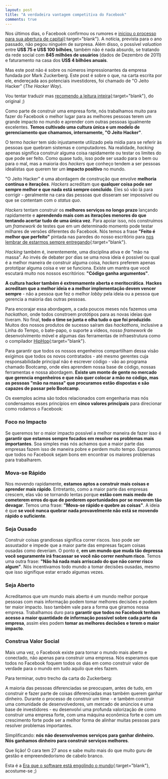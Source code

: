 ```yaml
---
layout: post
title: "A verdadeira vantagem competitiva do Facebook"
comments: true
---
```


Nos últimos dias, o Facebook confirmou os rumores e [iniciou o processo para sua abertura de capital](http://online.wsj.com/article/SB10001424052970204879004577110780078310366.html){:target="blank"}. A notícia, prevista para o ano passado, não pegou ninguém de surpresa. Além disso, o possível _valuation_ entre __US$ 75 e US$ 100 bilhões__, também não é nada absurdo, se tratando da rede social com __845 milhões de usuários__ (dados de Dezembro de 2011) e faturamento na casa dos __US$ 4 bilhões anuais__.

Mas este post não é sobre os números impressionantes da empresa fundada por Mark Zuckerberg. Este post é sobre o que, na carta escrita por ele, endereçada aos potenciais investidores, foi chamado de "O Jeito Hacker" (_The Hacker Way_).

Vou tentar traduzir mas [recomendo a leitura inteira](http://www.wired.com/epicenter/2012/02/zuck-letter/){:target="blank"}, do original ;)

Como parte de construir uma empresa forte, nós trabalhamos muito para fazer do Facebook o melhor lugar para as melhores pessoas terem um grande impacto no mundo e aprender com outras pessoas igualmente excelentes. __Temos cultivado uma cultura única e um modelo de gerenciamento que chamamos, internamente, "O Jeito Hacker"__.

O termo _hacker_ tem sido injustamente utilizado pela mídia para se referir às pessoas que quebram sistemas e computadores. Na realidade, _hacking_ apenas significa construir alguma coisa rapidamente ou testar os limites do que pode ser feito. Como quase tudo, isso pode ser usado para o bem ou para o mal, mas a maioria dos _hackers_ que conheço tendem a ser pessoas idealistas que querem ter um __impacto positivo__ no mundo.

"O Jeito Hacker" é uma abordagem de construção que envolve __melhoria contínua e iterações__. _Hackers_ acreditam que __qualquer coisa pode ser sempre melhor e que nada está sempre concluído__. Eles só vão lá para corrigir - geralmente na cara das pessoas que disseram ser impossível ou que se contentam com o _status quo_.

_Hackers_ tentam construir os __melhores serviços no longo prazo__ lançando rapidamente e __aprendendo mais com as iterações menores do que tentando acertar tudo de uma única vez__. Para apoiar isso, nós construímos um _framework_ de testes que em um determinado momento pode testar milhares de versões diferentes do Facebook. Nós temos a frase __"Feito é melhor que perfeito"__ pintada nas paredes do nosso escritório para [nos lembrar de estarmos sempre entregando](http://www.facebook.com/photo.php?fbid=10100230247154651&set=p.10100230247154651&type=1&theater){:target="blank"}.

_Hacking_ também é, inerentemente, uma disciplina ativa e de "mão na massa". Ao invés de debater por dias se uma nova ideia é possível ou qual é a melhor maneira de construir alguma coisa, _hackers_ preferem apenas prototipar alguma coisa e ver se funciona. Existe um mantra que você escutará muito nos nossos escritórios: __"Código ganha argumentos"__.

__A cultura hacker também é extremamente aberta e meritocrática__. __Hackes acreditam que a melhor ideia e a melhor implementação devem vencer sempre__ - não a pessoa que fez o melhor _lobby_ pela ideia ou a pessoa que gerencia a maioria das outras pessoas.

Para encorajar essa abordagem, a cada poucos meses nós fazemos uma _hackathon_, onde todos constroem protótipos para as novas ideias que tiveram. No final, __todo o time se junta e olha tudo o que foi produzido__. Muitos dos nossos produtos de sucesso saíram das _hackathons_, inclusive a Linha do Tempo, o bate-papo, o suporte a vídeos, nosso _framework_ de desenvolvimento móvel e algumas das ferramentas de infraestrutura como o compilador [HipHop](https://github.com/facebook/hiphop-php#readme){:target="blank"}.

Para garantir que todos os nossos engenheiros compartilham dessa visão exigimos que todos os novos contratados - até mesmo gerentes cuja responsabilidade principal não é escrever código - vão ao programa chamado Bootcamp, onde eles aprendem nossa base de código, nossas ferramentas e nossa abordagem. __Existe um monte de gente no mercado que gerencia engenheiros e que não quer colocar a mão no código, mas as pessoas "mão na massa" que procuramos estão dispostas e são capazes de passar pelo Bootcamp__.

Os exemplos acima são todos relacionados com engenharia mas nós condensamos esses princípios em __cinco valores principais__ para direcionar como rodamos o Facebook:

### Foco no Impacto

Se queremos ter o maior impacto possível a melhor maneira de fazer isso é __garantir que estamos sempre focados em resolver os problemas mais importantes__. Soa simples mas nós achamos que a maior parte das empresas fazem isso de maneira pobre e perdem muito tempo. Esperamos que todos no Facebook sejam bons em encontrar os maiores problemas para trabalharem.

### Mova-se Rápido

Nos movendo rapidamente, __estamos aptos a construir mais coisas e aprender mais rápido__. Entretanto, como a maior parte das empresas crescem, elas vão se tornando lentas porque __estão com mais medo de cometerem erros do que de perderem oportunidades por se moverem tão devagar__. Temos uma frase: __"Mova-se rápido e quebre as coisas"__. A ideia é que __se você nunca quebrar nada provavelmente não está se movendo rápido o suficiente__.

### Seja Ousado

Construir coisas grandiosas significa correr riscos. Isso pode ser assustador e impede que a maior parte das empresas façam coisas ousadas como deveriam. O ponto é, __em um mundo que muda tão depressa você seguramente irá fracassar se você não correr nenhum risco__. Temos uma outra frase: __"Não há nada mais arriscado do que não correr risco algum"__. Nós incentivamos todo mundo a tomar decisões ousadas, mesmo que isso signifique estar errado algumas vezes.

### Seja Aberto

Acreditamos que um mundo mais aberto é um mundo melhor porque pessoas com mais informação podem tomar melhores decisões e podem ter maior impacto. Isso também vale para a forma que giramos nossa empresa. Trabalhamos duro para __garantir que todos no Facebook tenham acesso a maior quantidade de informação possível sobre cada parte da empresa__, assim eles podem __tomar as melhores decisões e terem o maior impacto__.

### Construa Valor Social

Mais uma vez, o Facebook existe para tornar o mundo mais aberto e conectado, não apenas para construir uma empresa. Nós esperamos que todos no Facebook foquem todos os dias em como construir valor de verdade para o mundo em tudo aquilo que eles fazem.

Para terminar, outro trecho da carta do Zuckerberg:

A maioria das pessoas diferenciadas se preocupam, antes de tudo, em construir e fazer parte de coisas diferenciadas mas também querem ganhar dinheiro. Durante o processo de construir um time - e também construir uma comunidade de desenvolvedores, um mercado de anúncios e uma base de investidores - eu desenvolvi uma profunda valorização de como construir uma empresa forte, com uma máquina econômica forte e com um crescimento forte pode ser a melhor forma de alinhar muitas pessoas para resolver problemas importantes.

Simplificando: __nós não desenvolvemos serviços para ganhar dinheiro. Nós ganhamos dinheiro para construir serviços melhores__.

Que lição! O cara tem 27 anos e sabe muito mais do que muito guru de gestão e empreendedorismo de cabelo branco.

Esta é a [Era que o software está engolindo o mundo](http://online.wsj.com/article/SB10001424053111903480904576512250915629460.html){:target="blank"}, acostume-se ;)

